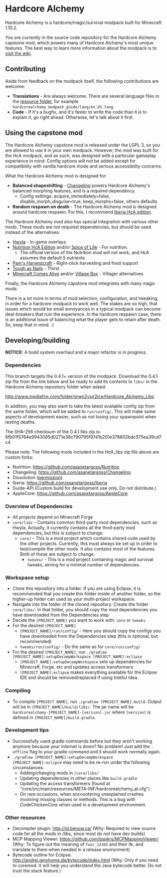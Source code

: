 # Hardcore Alchemy
Hardcore Alchemy is a hardcore/magic/survival modpack built for Minecraft 1.10.2.

You are currently in the source code repository for the Hardcore Alchemy capstone mod, which powers many of Hardcore Alchemy's most unique features. The best way to learn more information about the modpack is to [visit the wiki](https://github.com/asanetargoss/HardcoreAlchemy/wiki).

## Contributing

Aside from feedback on the modpack itself, the following contributions are welcome:

- **Translations** - Are always welcome. There are several language files in the [resource folder](https://github.com/asanetargoss/HardcoreAlchemy/tree/master/src/main/resources/), for example `hardcorealchemy_modpack_guide/lang/en_US.lang`.
- **Code** - If it's a bugfix, and it's faster to write the code than it is to explain it, go right ahead. Otherwise, let's talk about it first

## Using the capstone mod

The Hardcore Alchemy capstone mod is released under the LGPL 3, so you are allowed to use it in your own modpack. However, the mod was built for the HcA modpack, and as such, was designed with a particular gameplay experience in mind. Config options will not be added except for compatibility with vanilla hardcore mode and serious accessibility concerns.

What the Hardcore Alchemy mod is designed for:

* **Balanced shapeshifting** - [Changeling](https://github.com/asanetargoss/Changeling/releases) powers Hardcore Alchemy's balanced morphing features, and is a required dependency.
  * Config settings: acquire_immediately=false, disable_morph_disguise=true, keep_morphs=false, others defaults
* **Random respawn on death** - The Hardcore Alchemy mod is designed around hardcore respawn. For this, I recommend [Iberia HcA edition](https://github.com/asanetargoss/iberia/releases).

The Hardcore Alchemy mod also has special integration with various other mods. These mods are not required dependencies, but should be used instead of the alternatives:

* [Hwyla](https://www.curseforge.com/minecraft/mc-mods/hwyla) - In-game overlays.
* [Nutrition HcA Edition](https://github.com/asanetargoss/Nutrition/releases) and/or [Spice of Life](https://www.curseforge.com/minecraft/mc-mods/the-spice-of-life) - For nutrition.
  * The official version of the Nutrition mod will not work, and HcA assumes the default 5 nutrients
* [Pam's Harvestcraft](https://www.curseforge.com/minecraft/mc-mods/pams-harvestcraft) - Right-click harvesting and food support
* [Tough as Nails](https://www.curseforge.com/minecraft/mc-mods/tough-as-nails) - Thirst
* [Minecraft Comes Alive](https://www.minecraftforum.net/forums/mapping-and-modding-java-edition/minecraft-mods/1280154-mc-1-12-x-minecraft-comes-alive-v6-0-0-millions) and/or [Village Box](https://www.curseforge.com/minecraft/mc-mods/village-box) - Villager alternatives

Finally, the Hardcore Alchemy capstone mod integrates with many magic mods.

There is a lot more in terms of mod selection, configuration, and tweaking, in order for a hardcore modpack to work well. The stakes are so high, that issues which would be small annoyances in a typical modpack can become deal-breakers that ruin the experience. In the hardcore respawn case, there is an additional issue of balancing what the player gets to retain after death. So, keep that in mind. :)

## Developing/building

**NOTICE:** A build system overhaul and a major refactor is in progress.

### Dependencies

This branch targets the 0.4.1+ version of the modpack. Download the 0.4.1 zip file from the link below and be ready to add its contents to `libs/` in the Hardcore Alchemy repository folder when asked:

http://www.mediafire.com/folder/grwn2vsjr2lce/Hardcore_Alchemy_Libs

In addition, you may also want to take the latest available config zip from the same folder, which will be added to `run/config/`. This will make some aspects of development easier, such as not losing your spawnpoint when testing deaths.

The SHA-256 checksum of the 0.4.1 libs zip is: 6fb01f5764e9943085d0271e38c790795f9741b201e378802bdc575ea39cd7c4

Please note: The following mods included in the HcA_libs zip file above are custom forks:
* Nutrition: https://github.com/asanetargoss/Nutrition
* Changeling: https://github.com/asanetargoss/Changeling
* Dissolution ([permission](https://i.imgur.com/b7sN6lL.png))
* Iberia: https://github.com/asanetargoss/iberia
* Guide-API (Custom build for development use only. Do not distribute.)
* AppleCore: https://github.com/asanetargoss/AppleCore

### Overview of Dependencies

* All projects depend on Minecraft Forge
* `core/libs` - Contains common third-party mod dependencies, such as Hwyla. Actually, it currently contains all the third-party mod dependencies, but this is subject to change.
    * `core/` - This is a mod project which contains shared code used by the other projects. Currently, this must always be set up in order to test/compile the other mods. It also contains most of the features. Both of these are subject to change.
        * `tweaks/` - This is a mod project containing magic and survival tweaks, aiming for a minimal number of dependencies.

### Workspace setup

* Clone this repository into a folder. If you are using Eclipse, it is recommended that you create this folder inside of another folder, so the higher-up folder can used as your multi-project workspace.
* Navigate into the folder of the cloned repository. Create the folder `core/libs/`. In that folder, you should copy the mod dependencies you have downloaded from the Dependencies step
* Decide the `[PROJECT_NAME]` you want to work with: `core` or `tweaks`
* For the desired `[PROJECT_NAME]`
    * `[PROJECT_NAME]/run/config/` - Here you should copy the configs you have downloaded from the Dependencies step (this is optional, but recommended)
    * `tweaks/run/config/` - Do the same as for `core/run/config/`
* For the desired `[PROJECT_NAME]`, run `./gradlew [PROJECT_NAME]:setupDecompWorkspace [PROJECT_NAME]:eclipse`
    * `[PROJECT_NAME]:setupDecompWorkspace` sets up dependencies for Minecraft, Forge, etc and updates access transformers
    * `[PROJECT_NAME]:eclipse` makes everything available for the Eclipse IDE and should be removed/replaced if using IntelliJ Idea

### Compiling
* To compile `[PROJECT_NAME]`, run `./gradlew [PROJECT_NAME]:build`. Output will be in `[PROJECT_NAME]/build/libs/`. The jar name will be `hardcorealchemy-[PROJECT_NAME]-[version].jar` where `[version]` is defined in `[PROJECT_NAME]/build.gradle`.

### Development tips
* Successfully used gradle commands before but they aren't working anymore because your internet is down? No problem! Just add the `-offline` flag to your gradle command and it should work normally again.
* `./gradlew [PROJECT_NAME]:setupDecompWorkspace [PROJECT_NAME]:eclipse` may need to be re-run under the following circumstances:
    * Adding/changing mods in `/core/libs/`
    * Updating dependencies in other places like `build.gradle`
    * Updating the access transformers (found at "core/src/main/resources/META-INF/hardcorealchemy_at.cfg") 
    * On rare occasions, when encountering unexplained crashes involving missing classes or methods. This is a bug with CodeChickenCore when used in a development environment.

### Other resources
* Decompiler plugin: http://jd.benow.ca/ (Why: Required to view source code for all the mods in /libs, since most do not have dev builds)
* MCP Mapping Viewer: https://github.com/bspkrs/MCPMappingViewer/ (Why: To figure out the meaning of `func_12345` and their ilk, and translate to them when needed in a release environment)
* Bytecode outline for Eclipse: http://andrei.gmxhome.de/bytecode/index.html (Why: Only if you need to coremod. It will help you understand the Java bytecode better. Do not trust the stack feature.)

